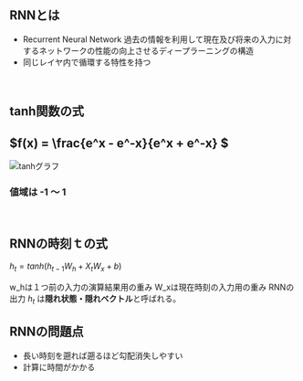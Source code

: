 ## RNNとは
- Recurrent Neural Network
過去の情報を利用して現在及び将来の入力に対するネットワークの性能の向上させるディープラーニングの構造
- 同じレイヤ内で循環する特性を持つ

<br>

## tanh関数の式
## $f(x) = \frac{e^x - e^-x}{e^x + e^-x}  $ 

![tanhグラフ](https://lh3.googleusercontent.com/0MV3pxIbo1fZtB7S6AcyOmT89_KDKi0lM8JjJmvGJZbfk_scZFVIsWEr7yiFh1SlXMpadGjFQseft4jPnZfdEOC7xJiV_5T7upwAEJ8L)
### 値域は -1 ～ 1

<br>

## RNNの時刻ｔの式
$h_t = tanh(h_{t-1}W_h + X_tW_x+b)$

 w_hは１つ前の入力の演算結果用の重み
 W_xは現在時刻の入力用の重み
RNNの出力 $h_t$ は<strong>隠れ状態・隠れベクトル</strong>と呼ばれる。

## RNNの問題点
- 長い時刻を遡れば遡るほど勾配消失しやすい
- 計算に時間がかかる
